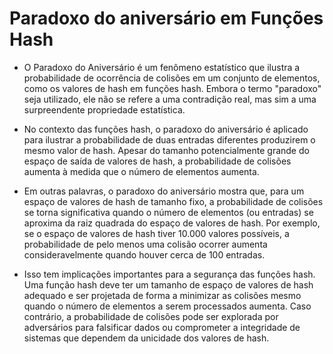 # Paradoxo do aniversário em Funções Hash

* O Paradoxo do Aniversário é um fenômeno estatístico que ilustra a probabilidade de ocorrência de colisões em um conjunto de elementos, como os valores de hash em funções hash. Embora o termo "paradoxo" seja utilizado, ele não se refere a uma contradição real, mas sim a uma surpreendente propriedade estatística.

* No contexto das funções hash, o paradoxo do aniversário é aplicado para ilustrar a probabilidade de duas entradas diferentes produzirem o mesmo valor de hash. Apesar do tamanho potencialmente grande do espaço de saída de valores de hash, a probabilidade de colisões aumenta à medida que o número de elementos aumenta.

* Em outras palavras, o paradoxo do aniversário mostra que, para um espaço de valores de hash de tamanho fixo, a probabilidade de colisões se torna significativa quando o número de elementos (ou entradas) se aproxima da raiz quadrada do espaço de valores de hash. Por exemplo, se o espaço de valores de hash tiver 10.000 valores possíveis, a probabilidade de pelo menos uma colisão ocorrer aumenta consideravelmente quando houver cerca de 100 entradas.

* Isso tem implicações importantes para a segurança das funções hash. Uma função hash deve ter um tamanho de espaço de valores de hash adequado e ser projetada de forma a minimizar as colisões mesmo quando o número de elementos a serem processados aumenta. Caso contrário, a probabilidade de colisões pode ser explorada por adversários para falsificar dados ou comprometer a integridade de sistemas que dependem da unicidade dos valores de hash.